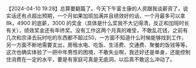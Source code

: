 
【2024-04-10 19:28】总算要翻篇了。今天下午富士康的人资跟我谈薪资了，说实话还有点超出预期，一个月如果加班加满并且绩效好的话，一个月最多可以拿8k，4900 的底薪，3000 的奖金（具体是什么奖我不大记得清，反正和加班时长有关），绩效奖金还有年终奖。没有工作这两个月真的难受，不敢乱花钱，之前有几次和宗泽去玩时吃的东西都不超过50，一方面不知道什么时候能够找到工作，另一方面不断地需要支出，房租水电、吃饭、生活费、交通费、聚餐的饭钱等等。这次也确实体验了一把中年男性的困境，不敢失业啊，我还好还是单身，还能控制住消费在一定的水平，要是有家庭可真是无底洞，以后真不敢这么冲动了。


